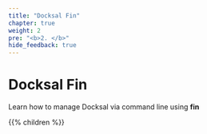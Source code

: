 ```yaml
---
title: "Docksal Fin"
chapter: true
weight: 2
pre: "<b>2. </b>"
hide_feedback: true
---
```


# Docksal Fin

Learn how to manage Docksal via command line using **fin**

{{% children %}}
